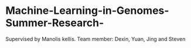 # Machine-Learning-in-Genomes-Summer-Research-
Supervised by Manolis kellis. Team member: Dexin, Yuan, Jing and Steven
